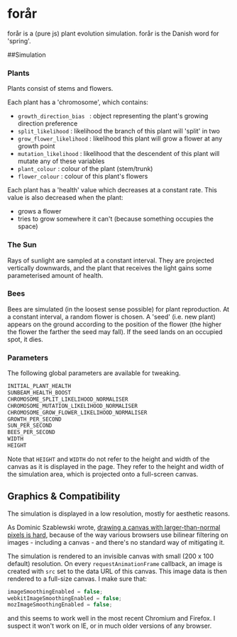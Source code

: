 # forår
forår is a (pure js) plant evolution simulation. forår is the Danish word for 'spring'.

##Simulation
### Plants
Plants consist of stems and flowers.

Each plant has a 'chromosome', which contains:
  - ```growth_direction_bias ``` : object representing the plant's growing direction preference
  - ```split_likelihood``` : likelihood the branch of this plant will 'split' in two
  - ```grow_flower_likelihood``` : likelihood this plant will grow a flower at any growth point
  - ```mutation_likelihood``` : likelihood that the descendent of this plant will mutate any of these variables
  - ```plant_colour``` : colour of the plant (stem/trunk)
  - ```flower_colour``` : colour of this plant's flowers


Each plant has a 'health' value which decreases at a constant rate. This value is also decreased when the plant:
  - grows a flower
  - tries to grow somewhere it can't (because something occupies the space)

### The Sun
Rays of sunlight are sampled at a constant interval. They are projected vertically downwards, and the plant that receives the light gains some parameterised amount of health.

### Bees
Bees are simulated (in the loosest sense possible) for plant reproduction. At a constant interval, a random flower is chosen. A 'seed' (i.e. new plant) appears on the ground according to the position of the flower (the higher the flower the farther the seed may fall). If the seed lands on an occupied spot, it dies.

### Parameters
The following global parameters are available for tweaking.
```javascript
INITIAL_PLANT_HEALTH
SUNBEAM_HEALTH_BOOST
CHROMOSOME_SPLIT_LIKELIHOOD_NORMALISER
CHROMOSOME_MUTATION_LIKELIHOOD_NORMALISER
CHROMOSOME_GROW_FLOWER_LIKELIHOOD_NORMALISER
GROWTH_PER_SECOND
SUN_PER_SECOND
BEES_PER_SECOND
WIDTH
HEIGHT
```
Note that ```HEIGHT``` and ```WIDTH``` do not refer to the height and width of the canvas as it is displayed in the page. They refer to the height and width of the simulation area, which is projected onto a full-screen canvas.

## Graphics & Compatibility
The simulation is displayed in a low resolution, mostly for aesthetic reasons.

As Dominic Szablewski wrote, [drawing a canvas with larger-than-normal pixels is hard](http://phoboslab.org/log/2012/09/drawing-pixels-is-hard), because of the way various browsers use bilinear filtering on images - including a canvas - and there's no standard way of mitigating it.

The simulation is rendered to an invisible canvas with small (200 x 100 default) resolution. On every ```requestAnimationFrame``` callback, an image is created with ```src``` set to the data URL of this canvas. This image data is then rendered to a full-size canvas. I make sure that:
```javascript
imageSmoothingEnabled = false;
webkitImageSmoothingEnabled = false;
mozImageSmoothingEnabled = false;
```
and this seems to work well in the most recent Chromium and Firefox. I suspect it won't work on IE, or in much older versions of any browser.

